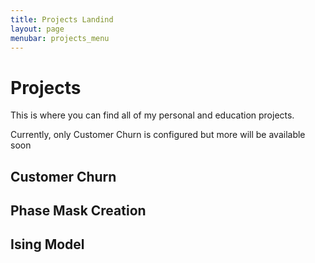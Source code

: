 ```yaml
---
title: Projects Landind
layout: page
menubar: projects_menu
---
```


# Projects


This is where you can find all of my personal and education projects.

Currently, only Customer Churn is configured but more will be available soon

## Customer Churn

## Phase Mask Creation

## Ising Model
